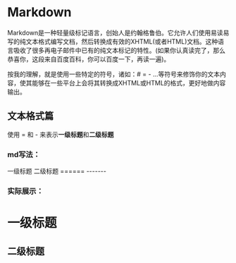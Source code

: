 # Markdown
  
Markdown是一种轻量级标记语言，创始人是约翰格鲁伯。它允许人们使用易读易写的纯文本格式编写文档，然后转换成有效的XHTML(或者HTML)文档。这种语言吸收了很多再电子邮件中已有的纯文本标记的特性。(如果你认真读完了，那么恭喜你，这段来自百度百科，你可以百度一下，再读一遍)。
  
按我的理解，就是使用一些特定的符号，诸如：# = - ...等符号来修饰你的文本内容，使其能够在一些平台上会将其转换成XHTML或HTML的格式，更好地做内容输出。
  
## 文本格式篇
使用 = 和 - 来表示**一级标题**和**二级标题**
### md写法：
    
一级标题     二级标题
======      -------
    
### 实际展示：
# 一级标题
## 二级标题
